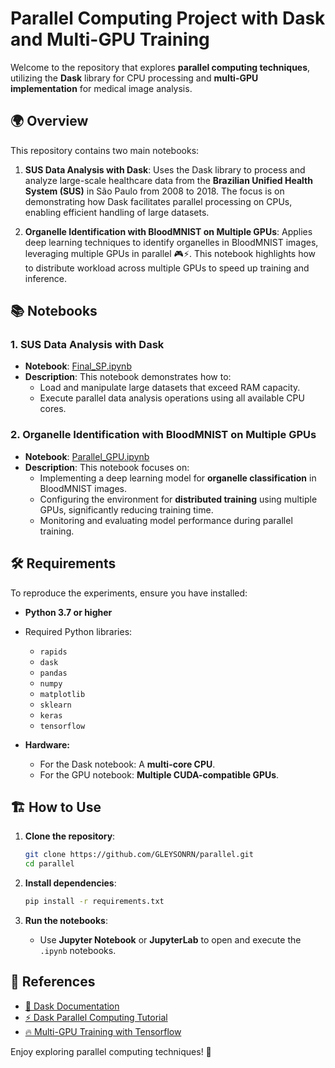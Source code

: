 # Parallel Computing Project with Dask and Multi-GPU Training 

Welcome to the repository that explores **parallel computing techniques**, utilizing the **Dask** library for CPU processing and **multi-GPU implementation** for medical image analysis.

## 🌍 Overview

This repository contains two main notebooks:

1. **SUS Data Analysis with Dask**: Uses the Dask library to process and analyze large-scale healthcare data from the **Brazilian Unified Health System (SUS)** in São Paulo from 2008 to 2018. The focus is on demonstrating how Dask facilitates parallel processing on CPUs, enabling efficient handling of large datasets.

2. **Organelle Identification with BloodMNIST on Multiple GPUs**: Applies deep learning techniques to identify organelles in BloodMNIST images, leveraging multiple GPUs in parallel 🎮⚡. This notebook highlights how to distribute workload across multiple GPUs to speed up training and inference.

## 📚 Notebooks

### 1. SUS Data Analysis with Dask

- **Notebook**: [Final_SP.ipynb](https://github.com/GLEYSONRN/parallel/blob/main/Final_SP.ipynb)
- **Description**: This notebook demonstrates how to:
  - Load and manipulate large datasets that exceed RAM capacity.
  - Execute parallel data analysis operations using all available CPU cores.

### 2. Organelle Identification with BloodMNIST on Multiple GPUs

- **Notebook**: [Parallel_GPU.ipynb](https://github.com/GLEYSONRN/parallel/blob/main/Parallel_GPU.ipynb)
- **Description**: This notebook focuses on:
  - Implementing a deep learning model for **organelle classification** in BloodMNIST images.
  - Configuring the environment for **distributed training** using multiple GPUs, significantly reducing training time.
  - Monitoring and evaluating model performance during parallel training.

## 🛠️ Requirements

To reproduce the experiments, ensure you have installed:

- **Python 3.7 or higher**
- Required Python libraries:
  - `rapids` 
  - `dask` 
  - `pandas` 
  - `numpy` 
  - `matplotlib` 
  - `sklearn` 
  - `keras` 
  - `tensorflow` 
  
- **Hardware:**
  - For the Dask notebook: A **multi-core CPU**.
  - For the GPU notebook: **Multiple CUDA-compatible GPUs**.

## 🏗️ How to Use

1. **Clone the repository**:
   ```bash
   git clone https://github.com/GLEYSONRN/parallel.git
   cd parallel
   ```

2. **Install dependencies**:
   ```bash
   pip install -r requirements.txt
   ```

3. **Run the notebooks**:
   - Use **Jupyter Notebook** or **JupyterLab** to open and execute the `.ipynb` notebooks.

## 📖 References

- [📘 Dask Documentation](https://docs.dask.org/en/stable/)
- [⚡ Dask Parallel Computing Tutorial](https://computing.stat.berkeley.edu/tutorial-dask-future/python-dask.html)
- [🔥 Multi-GPU Training with Tensorflow](https://www.tensorflow.org/guide/keras/distributed_training)

Enjoy exploring parallel computing techniques! 🚀
